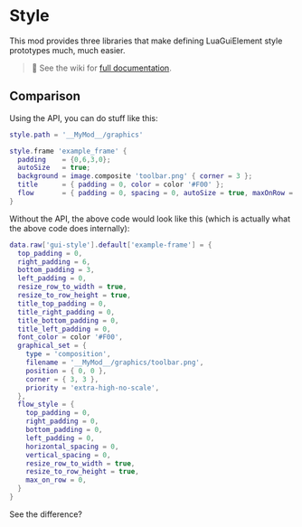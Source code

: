 # Style

This mod provides three libraries that make defining LuaGuiElement style prototypes much, much easier.

> :orange_book: See the wiki for [full documentation](https://github.com/aubergine10/Style/wiki).

## Comparison

Using the API, you can do stuff like this:

```lua
style.path = '__MyMod__/graphics'

style.frame 'example_frame' {
  padding    = {0,6,3,0};
  autoSize   = true;
  background = image.composite 'toolbar.png' { corner = 3 };
  title      = { padding = 0, color = color '#F00' };
  flow       = { padding = 0, spacing = 0, autoSize = true, maxOnRow = 0 };
}
```

Without the API, the above code would look like this (which is actually what the above code does internally):

```lua
data.raw['gui-style'].default['example-frame'] = {
  top_padding = 0,
  right_padding = 6,
  bottom_padding = 3,
  left_padding = 0,
  resize_row_to_width = true,
  resize_to_row_height = true,
  title_top_padding = 0,
  title_right_padding = 0,
  title_bottom_padding = 0,
  title_left_padding = 0,
  font_color = color '#F00',
  graphical_set = {
    type = 'composition',
    filename = '__MyMod__/graphics/toolbar.png',
    position = { 0, 0 },
    corner = { 3, 3 },
    priority = 'extra-high-no-scale',
  },
  flow_style = {
    top_padding = 0,
    right_padding = 0,
    bottom_padding = 0,
    left_padding = 0,
    horizontal_spacing = 0,
    vertical_spacing = 0,
    resize_row_to_width = true,
    resize_to_row_height = true,
    max_on_row = 0,
  }
}
```

See the difference?
